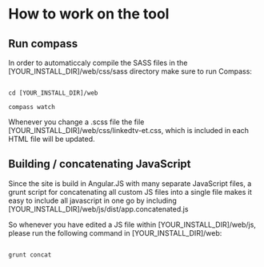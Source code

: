 How to work on the tool
===========


Run compass
-------------

In order to automaticcaly compile the SASS files in the [YOUR_INSTALL_DIR]/web/css/sass directory make sure to run Compass:

<code>
cd [YOUR_INSTALL_DIR]/web
</code>

<code>
compass watch
</code>

Whenever you change a .scss file the file [YOUR_INSTALL_DIR]/web/css/linkedtv-et.css, which is included in each HTML file will be updated.


Building / concatenating JavaScript
-------------

Since the site is build in Angular.JS with many separate JavaScript files, a grunt script for concatenating all custom JS files into a single file makes it easy to  include all javascript in one go by including [YOUR_INSTALL_DIR]/web/js/dist/app.concatenated.js

So whenever you have edited a JS file within [YOUR_INSTALL_DIR]/web/js, please run the following command in [YOUR_INSTALL_DIR]/web:

<code>
grunt concat
</code>
